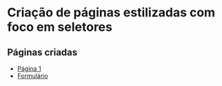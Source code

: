 # Criação de páginas estilizadas com foco em seletores

## Páginas criadas

- [Página 1](paginas/pagina1.html)
- [Formulário](paginas/formulario.html)